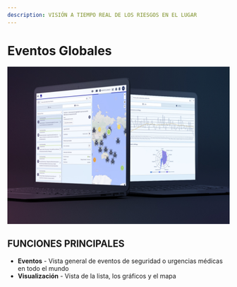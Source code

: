 ```yaml
---
description: VISIÓN A TIEMPO REAL DE LOS RIESGOS EN EL LUGAR
---
```


# Eventos Globales

![](../.gitbook/assets/ge-cover%20%285%29.JPG)

## FUNCIONES PRINCIPALES

* **Eventos** - Vista general de eventos de seguridad o urgencias médicas en todo el mundo
* **Visualización** - Vista de la lista, los gráficos y el mapa

